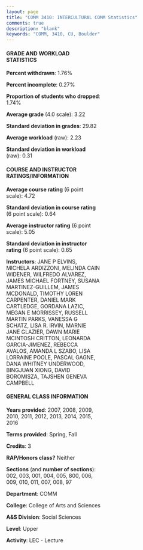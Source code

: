 ```yaml
---
layout: page
title: "COMM 3410: INTERCULTURAL COMM Statistics"
comments: true
description: "blank"
keywords: "COMM, 3410, CU, Boulder"
--- 
```

<head>
<script src="https://ajax.googleapis.com/ajax/libs/jquery/2.1.3/jquery.min.js"></script>
<script src="https://dl.dropboxusercontent.com/s/pc42nxpaw1ea4o9/highcharts.js?dl=0"></script>
<!-- <script src="../assets/js/highcharts.js"></script> -->
<style type="text/css">@font-face {
	font-family: "Bebas Neue";
	src: url(https://www.filehosting.org/file/details/544349/BebasNeue%20Regular.otf) format("opentype");
	}
	h1.Bebas { 
		font-family: "Bebas Neue", Verdana, Tahoma;
	}
</style>
</head>
<body>
	<div id="container" style="float: right; width: 45%; height: 88%; margin-left: 2.5%; margin-right: 2.5%;"></div>
	<script language="JavaScript">
		$(document).ready(function() {
		var chart = {type: 'column'};
		var title = {text: 'Grade Distribution'};
		var xAxis = {categories: ['A','B','C','D','F'],crosshair: true};
		var yAxis = {min: 0,title: {text: 'Percentage'}};
		var tooltip = {headerFormat: '<center><b><span style="font-size:20px">{point.key}</span></b></center>',
		               pointFormat: '<td style="padding:0"><b>{point.y:.1f}%</b></td>',
		               footerFormat: '</table>',shared: true,useHTML: true};
		var plotOptions = {column: {pointPadding: 0.0,borderWidth: 0}};  
		var credits = {enabled: false};var series= [{name: 'Percent',data: [42.66,45.02,9.69,1.27,1.37,]}];
		var json = {};
		json.chart = chart;
		json.title = title;
		json.tooltip = tooltip;
		json.xAxis = xAxis;
		json.yAxis = yAxis;  
		json.series = series;
		json.plotOptions = plotOptions;  
		json.credits = credits;
		$('#container').highcharts(json);
	});
	</script>
</body>
			   
#### GRADE AND WORKLOAD STATISTICS

**Percent withdrawn**: 1.76%

**Percent incomplete**: 0.27%

**Proportion of students who dropped**: 1.74%

**Average grade** (4.0 scale): 3.22

**Standard deviation in grades**: 29.82

**Average workload** (raw): 2.23

**Standard deviation in workload** (raw): 0.31

#### COURSE AND INSTRUCTOR RATINGS/INFORMATION

**Average course rating** (6 point scale): 4.72

**Standard deviation in course rating** (6 point scale): 0.64

**Average instructor rating** (6 point scale): 5.05

**Standard deviation in instructor rating** (6 point scale): 0.65

**Instructors**: JANE P ELVINS, MICHELA ARDIZZONI, MELINDA CAIN WIDENER, WILFREDO ALVAREZ, JAMES MICHAEL FORTNEY, SUSANA MARTINEZ-GUILLEM, JAMES MCDONALD, TIMOTHY LOREN CARPENTER, DANIEL MARK CARTLEDGE, GORDANA LAZIC, MEGAN E MORRISSEY, RUSSELL MARTIN PARKS, VANESSA G SCHATZ, LISA R. IRVIN, MARNIE JANE GLAZIER, DAWN MARIE MCINTOSH CRITTON, LEONARDA GARCIA-JIMENEZ, REBECCA AVALOS, AMANDA L SZABO, LISA LORRAINE POOLE, PASCAL GAGNE, DANA WHITNEY UNDERWOOD, BINGJUAN XIONG, DAVID BOROMISZA, TAJSHEN GENEVA CAMPBELL

#### GENERAL CLASS INFORMATION

**Years provided**: 2007, 2008, 2009, 2010, 2011, 2012, 2013, 2014, 2015, 2016

**Terms provided**: Spring, Fall

**Credits**: 3

**RAP/Honors class?** Neither

**Sections** (and **number of sections**): 002, 003, 001, 004, 005, 800, 006, 009, 010, 011, 007, 008, 97

**Department**: COMM

**College**: College of Arts and Sciences

**A&S Division**: Social Sciences

**Level**: Upper

**Activity**: LEC - Lecture